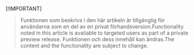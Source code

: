  [!IMPORTANT]
> <span data-ttu-id="ea4b2-101">Funktionen som beskrivs i den här artikeln är tillgänglig för användarna som en del av en privat förhandsversion.</span><span class="sxs-lookup"><span data-stu-id="ea4b2-101">Functionality noted in this article is available to targeted users as part of a private preview release.</span></span> <span data-ttu-id="ea4b2-102">Funktionen och dess innehåll kan ändras.</span><span class="sxs-lookup"><span data-stu-id="ea4b2-102">The content and the functionality are subject to change.</span></span> 
